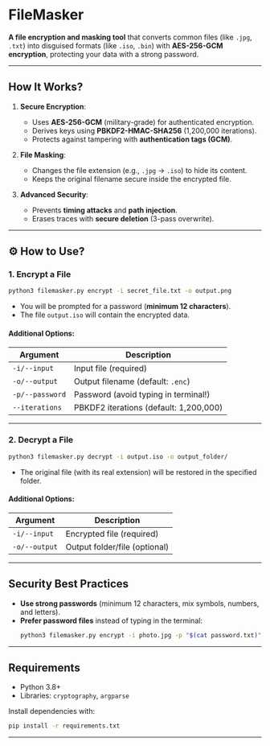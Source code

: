 # **FileMasker**  

**A file encryption and masking tool** that converts common files (like `.jpg`, `.txt`) into disguised formats (like `.iso`, `.bin`) with **AES-256-GCM encryption**, protecting your data with a strong password.  

---  

## **How It Works?**  

1. **Secure Encryption**:  
   - Uses **AES-256-GCM** (military-grade) for authenticated encryption.  
   - Derives keys using **PBKDF2-HMAC-SHA256** (1,200,000 iterations).  
   - Protects against tampering with **authentication tags (GCM)**.  

2. **File Masking**:  
   - Changes the file extension (e.g., `.jpg` → `.iso`) to hide its content.  
   - Keeps the original filename secure inside the encrypted file.  

3. **Advanced Security**:  
   - Prevents **timing attacks** and **path injection**.  
   - Erases traces with **secure deletion** (3-pass overwrite).  

---  

## ⚙ **How to Use?**  

### **1. Encrypt a File**  
```bash  
python3 filemasker.py encrypt -i secret_file.txt -o output.png  
```  
- You will be prompted for a password (**minimum 12 characters**).  
- The file `output.iso` will contain the encrypted data.  

#### **Additional Options**:  
| Argument       | Description                                  |  
|----------------|---------------------------------------------|  
| `-i/--input`   | Input file (required)                       |  
| `-o/--output`  | Output filename (default: `.enc`)           |  
| `-p/--password`| Password (avoid typing in terminal!)        |  
| `--iterations` | PBKDF2 iterations (default: 1,200,000)      |  

---  

### **2. Decrypt a File**  
```bash  
python3 filemasker.py decrypt -i output.iso -o output_folder/  
```  
- The original file (with its real extension) will be restored in the specified folder.  

#### **Additional Options**:  
| Argument       | Description                                  |  
|----------------|---------------------------------------------|  
| `-i/--input`   | Encrypted file (required)                   |  
| `-o/--output`  | Output folder/file (optional)               |  

---  

## **Security Best Practices**  
- **Use strong passwords** (minimum 12 characters, mix symbols, numbers, and letters).  
- **Prefer password files** instead of typing in the terminal:  
  ```bash  
  python3 filemasker.py encrypt -i photo.jpg -p "$(cat password.txt)"  
  ```  

---  

## **Requirements**  
- Python 3.8+  
- Libraries: `cryptography`, `argparse`  

Install dependencies with:  
```bash  
pip install -r requirements.txt  
```  

---  
